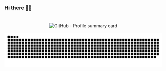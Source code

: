 ### Hi there 👋🏻
# 
<p align="center">
    <picture>
        <source 
            srcset="https://github-profile-summary-cards.vercel.app/api/cards/profile-details?username=ginlord111&theme=github_dark" 
            media="(prefers-color-scheme: dark)"
        >
    <img 
            src="https://github-profile-summary-cards.vercel.app/api/cards/profile-details?username=ginlord111&theme=github_dark" 
            alt="GitHub - Profile summary card"
        >
    </picture>
</p>

<p align="center">
    <picture>
        <source
            media="(prefers-color-scheme: dark)"
            srcset="https://raw.githubusercontent.com/mohammadzainabbas/mohammadzainabbas/output/github-snake-dark.svg"
        />
        <source
            media="(prefers-color-scheme: light)"
            srcset="https://raw.githubusercontent.com/mohammadzainabbas/mohammadzainabbas/output/github-snake.svg"
        />
        <img
            alt="github contribution grid snake animation"
            src="https://raw.githubusercontent.com/mohammadzainabbas/mohammadzainabbas/output/github-snake.svg"
        />
    </picture>
</p>

<!--
**mohammadzainabbas/mohammadzainabbas** is a ✨ _special_ ✨ repository because its `README.md` (this file) appears on your GitHub profile.

Here are some ideas to get you started:

- 🔭 I’m currently working on ...
- 🌱 I’m currently learning ...
- 👯 I’m looking to collaborate on ...
- 🤔 I’m looking for help with ...
- 💬 Ask me about ...
- 📫 How to reach me: ...
- 😄 Pronouns: ...
- ⚡ Fun fact: ...
-->
